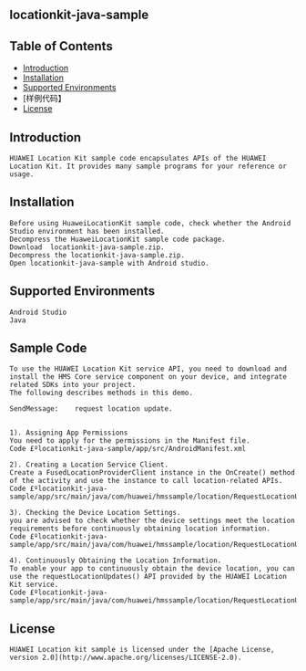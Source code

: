 ##  locationkit-java-sample


## Table of Contents

 * [Introduction](#introduction)
 * [Installation](#installation)
 * [Supported Environments](#supported-environments)
 * [样例代码】   
 * [License](#license)
 
 
## Introduction
    HUAWEI Location Kit sample code encapsulates APIs of the HUAWEI Location Kit. It provides many sample programs for your reference or usage.
   

## Installation
    Before using HuaweiLocationKit sample code, check whether the Android Studio environment has been installed. 
    Decompress the HuaweiLocationKit sample code package.
    Download  locationkit-java-sample.zip.
	Decompress the locationkit-java-sample.zip.
	Open locationkit-java-sample with Android studio.
 
    
## Supported Environments
	Android Studio
	Java

	
## Sample Code
    To use the HUAWEI Location Kit service API, you need to download and install the HMS Core service component on your device, and integrate related SDKs into your project.
    The following describes methods in this demo.
    
    SendMessage:    request location update.
	

    1). Assigning App Permissions
    You need to apply for the permissions in the Manifest file.
    Code £ºlocationkit-java-sample/app/src/AndroidManifest.xml
    
    2). Creating a Location Service Client.
    Create a FusedLocationProviderClient instance in the OnCreate() method of the activity and use the instance to call location-related APIs.
    Code £ºlocationkit-java-sample/app/src/main/java/com/huawei/hmssample/location/RequestLocationUpdatesWithCallbackActivity.java
    
    3). Checking the Device Location Settings.
    you are advised to check whether the device settings meet the location requirements before continuously obtaining location information.
    Code £ºlocationkit-java-sample/app/src/main/java/com/huawei/hmssample/location/RequestLocationUpdatesWithCallbackActivity.java
    
    4). Continuously Obtaining the Location Information.
    To enable your app to continuously obtain the device location, you can use the requestLocationUpdates() API provided by the HUAWEI Location Kit service. 
    Code £ºlocationkit-java-sample/app/src/main/java/com/huawei/hmssample/location/RequestLocationUpdatesWithCallbackActivity.java
    

##  License
    HUAWEI Location kit sample is licensed under the [Apache License, version 2.0](http://www.apache.org/licenses/LICENSE-2.0).

